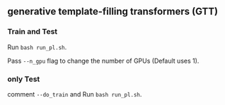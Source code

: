 ## generative template-filling transformers (GTT)

### Train and Test
Run `bash run_pl.sh`. 

Pass `--n_gpu` flag to change the number of GPUs (Default uses 1).

### only Test
comment `--do_train` and Run `bash run_pl.sh`.
